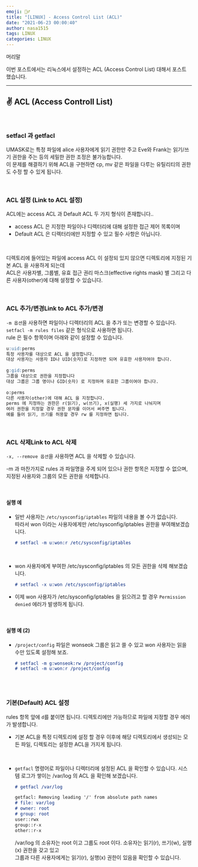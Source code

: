 ```yaml
---
emoji: 🤦‍♂️
title: "[LINUX] - Access Control List (ACL)"
date: "2021-06-23 00:00:40"
author: nasa1515
tags: LINUX
categories: LINUX
---
```


머리말  

이번 포스트에서는 리눅스에서 설정하는 ACL (Access Control List) 대해서 포스트 했습니다.   

---

## ✌ ACL (Access Controll List)

<br/>

### setfacl 과 getfacl  
	
UMASK로는 특정 파일에 alice 사용자에게 읽기 권한만 주고 Eve와 Frank는 읽기/쓰기 권한을 주는 등의 세밀한 권한 조정은 불가능합니다.  
이 문제를 해결하기 위해 ACL을 구현하면 cp, mv 같은 파일을 다루는 유틸리티의 권한도 수정 할 수 있게 됩니다.  

<br/>

### ACL 설정 (Link to ACL 설정)  
	
ACL에는 access ACL 과 Default ACL 두 가지 형식이 존재합니다..  
	
* access ACL 은 지정한 파일이나 디렉터리에 대해 설정한 접근 제어 목록이며  
* Default ACL 은 디렉터리에만 지정할 수 있고 필수 사항은 아닙니다.

<br/>

디렉토리에 들어있는 파일에 access ACL 이 설정되 있지 않으면  디렉토리에 지정된 기본 ACL 을 사용하게 되는데     
ACL은 사용자별, 그룹별, 유효 접근 권리 마스크(effective rights mask) 별 그리고 다른 사용자(other)에 대해 설정할 수 있습니다. 
	

<br/>

### ACL 추가/변경Link to ACL 추가/변경  

``-m 옵션``을 사용하면 파일이나 디렉터리의 ACL 을 추가 또는 변경할 수 있습니다. ``setfacl -m rules files`` 같은 형식으로 사용하면 됩니다.  
rule 은 필수 항목이며 아래와 같이 설정할 수 있습니다.

```md
u:uid:perms
특정 사용자를 대상으로 ACL 을 설정합니다.
대상 사용자는 사용자 ID나 UID(숫자)로 지정하면 되며 유효한 사용자여야 합니다.
  
g:gid:perms
그룹을 대상으로 권한을 지정합니다
대상 그룹은 그룹 명이나 GID(숫자) 로 지정하며 유효한 그룹이여야 합니다.
  
o:perms
다른 사용자(other)에 대해 ACL 을 지정합니다.
perms 에 지정하는 권한은 r(읽기), w(쓰기), x(실행) 세 가지로 나눠지며
여러 권한을 지정할 경우 권한 문자를 이어서 써주면 됩니다.
예를 들어 읽기, 쓰기를 허용할 경우 rw 를 지정하면 됩니다.
```

<br/>

### ACL 삭제Link to ACL 삭제  

``-x, --remove 옵션``을 사용하면 ACL 을 삭제할 수 있습니다.  
	
-m 과 마찬가지로 rules 과 파일명을 주게 되어 있으나 권한 항목은 지정할 수 없으며, 지정된 사용자와 그룹의 모든 권한을 삭제합니다.  


<br/>

#### 실행 예


* 일반 사용자는 ``/etc/sysconfig/iptables`` 파일의 내용을 볼 수가 없습니다.  
    따라서 won 이라는 사용자에게만 /etc/sysconfig/iptables 권한을 부여해보겠습니다.

    ```md
    # setfacl -m u:won:r /etc/sysconfig/iptables
    ```

<br/>

* won 사용자에게 부여한 /etc/sysconfig/iptables 의 모든 권한을 삭제 해보겠습니다. 

    ```md
	# setfacl -x u:won /etc/sysconfig/iptables
    ```

* 이제 won 사용자가  /etc/sysconfig/iptables 을 읽으려고 할 경우 `Permission denied` 에러가 발생하게 됩니다.

<br/>

#### 실행 예 (2)

* ``/project/config`` 파일은 wonseok 그룹은 읽고 쓸 수 있고 won 사용자는 읽을 수만 있도록 설정해 보죠.

	```md
	# setfacl -m g:wonseok:rw /project/config
	# setfacl -m u:won:r /project/config
	```

<br/>


<br/>

### 기본(Default) ACL 설정   

rules 항목 앞에 ``d``를 붙이면 됩니다. 디렉토리에만 가능하므로 파일에 지정할 경우 에러가 발생합니다.  

* 기본 ACL을 특정 디렉토리에 설정 할 경우 이후에 해당 디렉토리에서 생성되는 모든 파일, 디렉토리는 설정한 ACL을 가지게 됩니다.

<br/>

* ``getfacl`` 명령어로 파일이나 디렉터리에 설정된 ACL 을 확인할 수 있습니다. 시스템 로그가 쌓이는 /var/log 의 ACL 을 확인해 보겠습니다.

	```md
	# getfacl /var/log
 
	getfacl: Removing leading '/' from absolute path names
	# file: var/log
	# owner: root
	# group: root
	user::rwx
	group::r-x
	other::r-x
	```

	/var/log 의 소유자는 root 이고 그룹도 root 이다. 소유자는 읽기(r), 쓰기(w), 실행(x) 권한을 갖고 있고  
	그룹과 다른 사용자에게는 읽기(r), 실행(x) 권한이 있음을 확인할 수 있습니다.


```toc
```